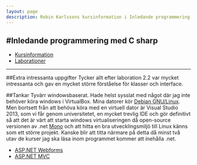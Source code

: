 ```yaml
---
layout: page
description: Robin Karlssons kursinformation i Inledande programmering med C#
---
```

#Inledande programmering med C sharp
---

- [Kursinformation](https://coursepress.lnu.se/kurs/inledande-programmering-med-csharp/)
- [Laborationer](https://github.com/rk222ev/1dv402)

---

##Extra intressanta uppgifter
Tycker allt efter laboration 2.2 var mycket intressanta och gav en mycket större förståelse för klasser och interface.

##Tankar
Tyvärr windowsbaserat. Hade helst sysslat med något där jag inte behöver köra windows i VirtualBox.
Mina datorer kör [Debian GNU/Linux](http://www.debian.org). Men bortsett från att behöva köra med en virtuell dator
är Visual Studio 2013, som vi får genom universitetet, en mycket trevlig IDE och gör definitivt så att
det är värt att starta windows virtualiseringen då open-source versionen av .net [Mono](http://www.mono-project.com/)
och att hitta en bra utvecklingsmiljö till Linux känns som ett större projekt.
Kanske blir att titta närmare på detta då minst två utav de kurser jag ska läsa inom programmet kommer att inehålla .net.

- [ASP.NET Webforms](https://coursepress.lnu.se/kurs/aspnet-web-forms/)
- [ASP.NET MVC](https://coursepress.lnu.se/kurs/aspnet-mvc/)

